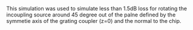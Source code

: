 This simulation was used to simulate less than 1.5dB loss for rotating the incoupling source around 45 degree out of the palne defined by the symmetie axis of the grating coupler (z=0) and the normal to the chip. 
